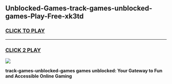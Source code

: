 
## Unblocked-Games-track-games-unblocked-games-Play-Free-xk3td
<h3>
<a href="https://premium76.site?title=track-games-unblocked-games&ref=21A">CLICK TO PLAY</a></h3>
<hr>

<h3>
<a href="https://premium76.site?title=track-games-unblocked-games&ref=21A">CLICK 2 PLAY</a>
  
</h3>

<a href="https://premium76.site?title=track-games-unblocked-games&ref=21A"><img src="https://clearcache.store/games.png"></a>


**track-games-unblocked-games games unblocked: Your Gateway to Fun and Accessible Online Gaming**
